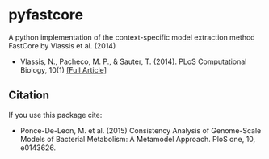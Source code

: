# pyfastcore

A python implementation of the context-specific model extraction method FastCore by Vlassis et al. (2014)


* Vlassis, N., Pacheco, M. P., & Sauter, T. (2014). PLoS Computational Biology, 10(1) [[Full Article]](http://journals.plos.org/ploscompbiol/article?id=10.1371/journal.pcbi.1003424)

## Citation
If you use this package cite:
* Ponce-De-Leon, M. et al. (2015) Consistency Analysis of Genome-Scale Models of Bacterial Metabolism: A Metamodel Approach. PloS one, 10, e0143626.

